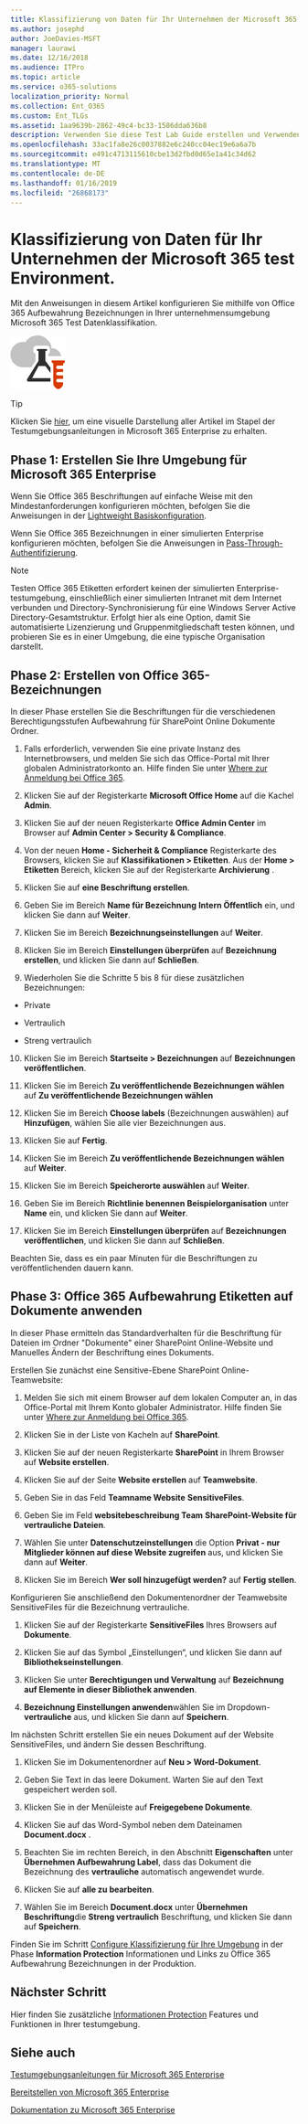 ```yaml
---
title: Klassifizierung von Daten für Ihr Unternehmen der Microsoft 365 test Environment.
ms.author: josephd
author: JoeDavies-MSFT
manager: laurawi
ms.date: 12/16/2018
ms.audience: ITPro
ms.topic: article
ms.service: o365-solutions
localization_priority: Normal
ms.collection: Ent_O365
ms.custom: Ent_TLGs
ms.assetid: 1aa9639b-2862-49c4-bc33-1586dda636b8
description: Verwenden Sie diese Test Lab Guide erstellen und Verwenden von Office 365 Etiketten auf Dokumente in Ihrer testumgebung Microsoft 365 Enterprise.
ms.openlocfilehash: 33ac1fa8e26c0037882e6c240cc04ec19e6a6a7b
ms.sourcegitcommit: e491c4713115610cbe13d2fbd0d65e1a41c34d62
ms.translationtype: MT
ms.contentlocale: de-DE
ms.lasthandoff: 01/16/2019
ms.locfileid: "26868173"
---
```

# <a name="data-classification-for-your-microsoft-365-enterprise-test-environment"></a>Klassifizierung von Daten für Ihr Unternehmen der Microsoft 365 test Environment.

Mit den Anweisungen in diesem Artikel konfigurieren Sie mithilfe von Office 365 Aufbewahrung Bezeichnungen in Ihrer unternehmensumgebung Microsoft 365 Test Datenklassifikation.

![Testumgebungsanleitungen für die Microsoft-Cloud](media/m365-enterprise-test-lab-guides/cloud-tlg-icon.png)

> [!TIP]
> Klicken Sie [hier](https://aka.ms/m365etlgstack), um eine visuelle Darstellung aller Artikel im Stapel der Testumgebungsanleitungen in Microsoft 365 Enterprise zu erhalten.
  
## <a name="phase-1-build-out-your-microsoft-365-enterprise-test-environment"></a>Phase 1: Erstellen Sie Ihre Umgebung für Microsoft 365 Enterprise

Wenn Sie Office 365 Beschriftungen auf einfache Weise mit den Mindestanforderungen konfigurieren möchten, befolgen Sie die Anweisungen in der [Lightweight Basiskonfiguration](lightweight-base-configuration-microsoft-365-enterprise.md).
  
Wenn Sie Office 365 Bezeichnungen in einer simulierten Enterprise konfigurieren möchten, befolgen Sie die Anweisungen in [Pass-Through-Authentifizierung](pass-through-auth-m365-ent-test-environment.md).
  
> [!NOTE]
> Testen Office 365 Etiketten erfordert keinen der simulierten Enterprise-testumgebung, einschließlich einer simulierten Intranet mit dem Internet verbunden und Directory-Synchronisierung für eine Windows Server Active Directory-Gesamtstruktur. Erfolgt hier als eine Option, damit Sie automatisierte Lizenzierung und Gruppenmitgliedschaft testen können, und probieren Sie es in einer Umgebung, die eine typische Organisation darstellt. 

## <a name="phase-2-create-office-365-labels"></a>Phase 2: Erstellen von Office 365-Bezeichnungen

In dieser Phase erstellen Sie die Beschriftungen für die verschiedenen Berechtigungsstufen Aufbewahrung für SharePoint Online Dokumente Ordner.
  
1. Falls erforderlich, verwenden Sie eine private Instanz des Internetbrowsers, und melden Sie sich das Office-Portal mit Ihrer globalen Administratorkonto an. Hilfe finden Sie unter [Where zur Anmeldung bei Office 365](https://support.office.com/Article/Where-to-sign-in-to-Office-365-e9eb7d51-5430-4929-91ab-6157c5a050b4).
    
2. Klicken Sie auf der Registerkarte **Microsoft Office Home** auf die Kachel **Admin**.
    
3. Klicken Sie auf der neuen Registerkarte **Office Admin Center** im Browser auf **Admin Center > Security &amp; Compliance**.
    
4. Von der neuen **Home - Sicherheit &amp; Compliance** Registerkarte des Browsers, klicken Sie auf **Klassifikationen > Etiketten**. Aus der **Home > Etiketten** Bereich, klicken Sie auf der Registerkarte **Archivierung** .
    
5. Klicken Sie auf **eine Beschriftung erstellen**.
    
6. Geben Sie im Bereich **Name für Bezeichnung** **Intern Öffentlich** ein, und klicken Sie dann auf **Weiter**.
    
7. Klicken Sie im Bereich **Bezeichnungseinstellungen** auf **Weiter**.
    
8. Klicken Sie im Bereich **Einstellungen überprüfen** auf **Bezeichnung erstellen**, und klicken Sie dann auf **Schließen**.
    
9. Wiederholen Sie die Schritte 5 bis 8 für diese zusätzlichen Bezeichnungen:
    
  - Private
    
  - Vertraulich
    
  - Streng vertraulich
    
10. Klicken Sie im Bereich **Startseite > Bezeichnungen** auf **Bezeichnungen veröffentlichen**.
    
11. Klicken Sie im Bereich **Zu veröffentlichende Bezeichnungen wählen** auf **Zu veröffentlichende Bezeichnungen wählen**
    
12. Klicken Sie im Bereich **Choose labels** (Bezeichnungen auswählen) auf **Hinzufügen**, wählen Sie alle vier Bezeichnungen aus.
    
13. Klicken Sie auf **Fertig**.
    
14. Klicken Sie im Bereich **Zu veröffentlichende Bezeichnungen wählen** auf **Weiter**.
    
15. Klicken Sie im Bereich **Speicherorte auswählen** auf **Weiter**.
    
16. Geben Sie im Bereich **Richtlinie benennen** **Beispielorganisation** unter **Name** ein, und klicken Sie dann auf **Weiter**.
    
17. Klicken Sie im Bereich **Einstellungen überprüfen** auf **Bezeichnungen veröffentlichen**, und klicken Sie dann auf **Schließen**.

Beachten Sie, dass es ein paar Minuten für die Beschriftungen zu veröffentlichenden dauern kann.

## <a name="phase-3-apply-office-365-retention-labels-to-documents"></a>Phase 3: Office 365 Aufbewahrung Etiketten auf Dokumente anwenden

In dieser Phase ermitteln das Standardverhalten für die Beschriftung für Dateien im Ordner "Dokumente" einer SharePoint Online-Website und Manuelles Ändern der Beschriftung eines Dokuments.

Erstellen Sie zunächst eine Sensitive-Ebene SharePoint Online-Teamwebsite:
  
1. Melden Sie sich mit einem Browser auf dem lokalen Computer an, in das Office-Portal mit Ihrem Konto globaler Administrator. Hilfe finden Sie unter [Where zur Anmeldung bei Office 365](https://support.office.com/Article/Where-to-sign-in-to-Office-365-e9eb7d51-5430-4929-91ab-6157c5a050b4).
    
2. Klicken Sie in der Liste von Kacheln auf **SharePoint**.
    
3. Klicken Sie auf der neuen Registerkarte **SharePoint** in Ihrem Browser auf **Website erstellen**.
    
4. Klicken Sie auf der Seite **Website erstellen** auf **Teamwebsite**.
    
5. Geben Sie in das Feld **Teamname Website** **SensitiveFiles**.
    
6. Geben Sie im Feld **websitebeschreibung Team** **SharePoint-Website für vertrauliche Dateien**.
    
7.  Wählen Sie unter **Datenschutzeinstellungen** die Option **Privat - nur Mitglieder können auf diese Website zugreifen** aus, und klicken Sie dann auf **Weiter**.
    
8. Klicken Sie im Bereich **Wer soll hinzugefügt werden?** auf **Fertig stellen**.
    
Konfigurieren Sie anschließend den Dokumentenordner der Teamwebsite SensitiveFiles für die Bezeichnung vertrauliche.
  
1. Klicken Sie auf der Registerkarte **SensitiveFiles** Ihres Browsers auf **Dokumente**.
    
2. Klicken Sie auf das Symbol „Einstellungen“, und klicken Sie dann auf **Bibliothekseinstellungen**.
    
3. Klicken Sie unter **Berechtigungen und Verwaltung** auf **Bezeichnung auf Elemente in dieser Bibliothek anwenden**.
    
4. **Bezeichnung Einstellungen anwenden**wählen Sie im Dropdown- **vertrauliche** aus, und klicken Sie dann auf **Speichern**.

Im nächsten Schritt erstellen Sie ein neues Dokument auf der Website SensitiveFiles, und ändern Sie dessen Beschriftung.
    
1. Klicken Sie im Dokumentenordner auf **Neu > Word-Dokument**.
    
2. Geben Sie Text in das leere Dokument. Warten Sie auf den Text gespeichert werden soll.
    
3. Klicken Sie in der Menüleiste auf **Freigegebene Dokumente**.
    
4. Klicken Sie auf das Word-Symbol neben dem Dateinamen **Document.docx** .
    
5. Beachten Sie im rechten Bereich, in den Abschnitt **Eigenschaften** unter **Übernehmen Aufbewahrung Label**, dass das Dokument die Bezeichnung des **vertrauliche** automatisch angewendet wurde.
    
6. Klicken Sie auf **alle zu bearbeiten**.
    
7. Wählen Sie im Bereich **Document.docx** unter **Übernehmen Beschriftung**die **Streng vertraulich** Beschriftung, und klicken Sie dann auf **Speichern**.

Finden Sie im Schritt [Configure Klassifizierung für Ihre Umgebung](infoprotect-configure-classification.md) in der Phase **Information Protection** Informationen und Links zu Office 365 Aufbewahrung Bezeichnungen in der Produktion.

## <a name="next-step"></a>Nächster Schritt

Hier finden Sie zusätzliche [Informationen Protection](m365-enterprise-test-lab-guides.md#information-protection) Features und Funktionen in Ihrer testumgebung.

## <a name="see-also"></a>Siehe auch

[Testumgebungsanleitungen für Microsoft 365 Enterprise](m365-enterprise-test-lab-guides.md)

[Bereitstellen von Microsoft 365 Enterprise](deploy-microsoft-365-enterprise.md)

[Dokumentation zu Microsoft 365 Enterprise](https://docs.microsoft.com/microsoft-365-enterprise/)

 